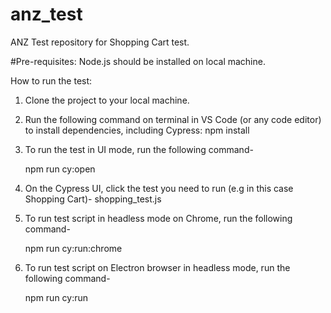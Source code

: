 # anz_test
ANZ Test repository for Shopping Cart test.

#Pre-requisites:
Node.js should be installed on local machine.

How to run the test:

1. Clone the project to your local machine.
2. Run the following command on terminal in VS Code (or any code editor) to install dependencies, including Cypress:
    npm install
    
3. To run the test in UI mode, run the following command-

    npm run cy:open
    
4. On the Cypress UI, click the test you need to run (e.g in this case Shopping Cart)-
    shopping_test.js
    
5. To run test script in headless mode on Chrome, run the following command-

    npm run cy:run:chrome
    
6. To run test script on Electron browser in headless mode, run the following command-

    npm run cy:run
